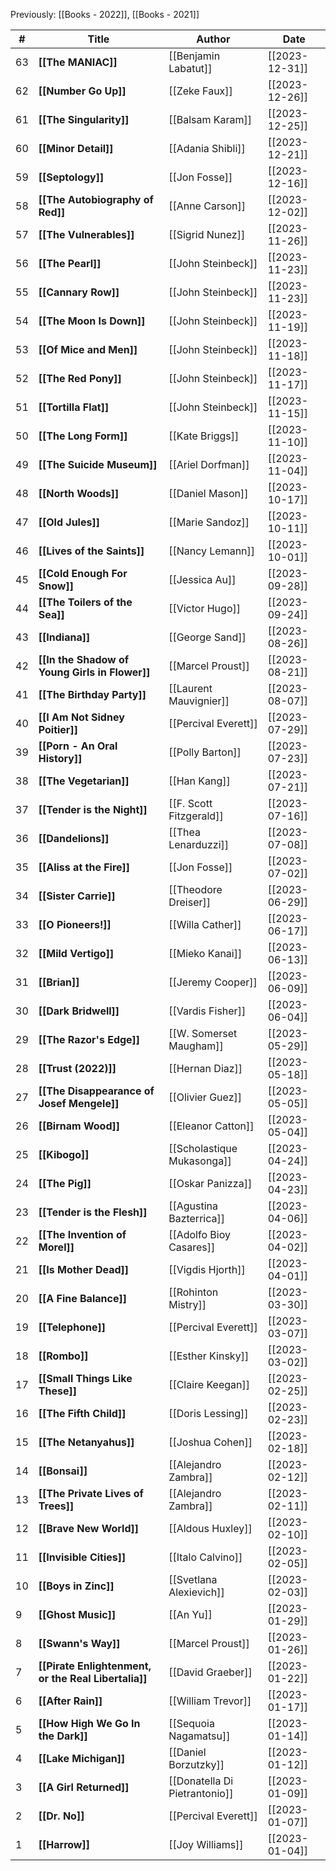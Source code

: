 Previously: [[Books - 2022]], [[Books - 2021]]


| #   | Title                                                | Author                        | Date           |
| --- | ---------------------------------------------------- | ----------------------------- | -------------- |
| 63  | **[[The MANIAC]]**                                   | [[Benjamin Labatut]]          | [[2023-12-31]]               |
| 62  | **[[Number Go Up]]**                                 | [[Zeke Faux]]                 | [[2023-12-26]] |
| 61  | **[[The Singularity]]**                              | [[Balsam Karam]]              | [[2023-12-25]] |
| 60  | **[[Minor Detail]]**                                 | [[Adania Shibli]]             | [[2023-12-21]] |
| 59  | **[[Septology]]**                                    | [[Jon Fosse]]                 | [[2023-12-16]] |
| 58  | **[[The Autobiography of Red]]**                     | [[Anne Carson]]               | [[2023-12-02]] |
| 57  | **[[The Vulnerables]]**                              | [[Sigrid Nunez]]              | [[2023-11-26]] |
| 56  | **[[The Pearl]]**                                    | [[John Steinbeck]]            | [[2023-11-23]] |
| 55  | **[[Cannary Row]]**                                  | [[John Steinbeck]]            | [[2023-11-23]] |
| 54  | **[[The Moon Is Down]]**                             | [[John Steinbeck]]            | [[2023-11-19]] |
| 53  | **[[Of Mice and Men]]**                              | [[John Steinbeck]]            | [[2023-11-18]] |
| 52  | **[[The Red Pony]]**                                 | [[John Steinbeck]]            | [[2023-11-17]] |
| 51  | **[[Tortilla Flat]]**                                | [[John Steinbeck]]            | [[2023-11-15]] |
| 50  | **[[The Long Form]]**                                | [[Kate Briggs]]               | [[2023-11-10]] |
| 49  | **[[The Suicide Museum]]**                           | [[Ariel Dorfman]]             | [[2023-11-04]] |
| 48  | **[[North Woods]]**                                  | [[Daniel Mason]]              | [[2023-10-17]] |
| 47  | **[[Old Jules]]**                                    | [[Marie Sandoz]]              | [[2023-10-11]] |
| 46  | **[[Lives of the Saints]]**                          | [[Nancy Lemann]]              | [[2023-10-01]] |
| 45  | **[[Cold Enough For Snow]]**                         | [[Jessica Au]]                | [[2023-09-28]] |
| 44  | **[[The Toilers of the Sea]]**                       | [[Victor Hugo]]               | [[2023-09-24]] |
| 43  | **[[Indiana]]**                                      | [[George Sand]]               | [[2023-08-26]] |
| 42  | **[[In the Shadow of Young Girls in Flower]]**       | [[Marcel Proust]]             | [[2023-08-21]] |
| 41  | **[[The Birthday Party]]**                           | [[Laurent Mauvignier]]        | [[2023-08-07]] |
| 40  | **[[I Am Not Sidney Poitier]]**                      | [[Percival Everett]]          | [[2023-07-29]] |
| 39  | **[[Porn - An Oral History]]**                       | [[Polly Barton]]              | [[2023-07-23]] |
| 38  | **[[The Vegetarian]]**                               | [[Han Kang]]                  | [[2023-07-21]] |
| 37  | **[[Tender is the Night]]**                          | [[F. Scott Fitzgerald]]       | [[2023-07-16]] |
| 36  | **[[Dandelions]]**                                   | [[Thea Lenarduzzi]]           | [[2023-07-08]] |
| 35  | **[[Aliss at the Fire]]**                            | [[Jon Fosse]]                 | [[2023-07-02]] |
| 34  | **[[Sister Carrie]]**                                | [[Theodore Dreiser]]          | [[2023-06-29]] |
| 33  | **[[O Pioneers!]]**                                  | [[Willa Cather]]              | [[2023-06-17]] |
| 32  | **[[Mild Vertigo]]**                                 | [[Mieko Kanai]]               | [[2023-06-13]] |
| 31  | **[[Brian]]**                                        | [[Jeremy Cooper]]             | [[2023-06-09]] |
| 30  | **[[Dark Bridwell]]**                                | [[Vardis Fisher]]             | [[2023-06-04]] |
| 29  | **[[The Razor's Edge]]**                             | [[W. Somerset Maugham]]       | [[2023-05-29]] |
| 28  | **[[Trust (2022)]]**                                 | [[Hernan Diaz]]               | [[2023-05-18]] |
| 27  | **[[The Disappearance of Josef Mengele]]**           | [[Olivier Guez]]              | [[2023-05-05]] |
| 26  | **[[Birnam Wood]]**                                  | [[Eleanor Catton]]            | [[2023-05-04]] |
| 25  | **[[Kibogo]]**                                       | [[Scholastique Mukasonga]]    | [[2023-04-24]] |
| 24  | **[[The Pig]]**                                      | [[Oskar Panizza]]             | [[2023-04-23]] |
| 23  | **[[Tender is the Flesh]]**                          | [[Agustina Bazterrica]]       | [[2023-04-06]] |
| 22  | **[[The Invention of Morel]]**                       | [[Adolfo Bioy Casares]]       | [[2023-04-02]] |
| 21  | **[[Is Mother Dead]]**                               | [[Vigdis Hjorth]]             | [[2023-04-01]] |
| 20  | **[[A Fine Balance]]**                               | [[Rohinton Mistry]]           | [[2023-03-30]] |
| 19  | **[[Telephone]]**                                    | [[Percival Everett]]          | [[2023-03-07]] |
| 18  | **[[Rombo]]**                                        | [[Esther Kinsky]]             | [[2023-03-02]] |
| 17  | **[[Small Things Like These]]**                      | [[Claire Keegan]]             | [[2023-02-25]] |
| 16  | **[[The Fifth Child]]**                              | [[Doris Lessing]]             | [[2023-02-23]] |
| 15  | **[[The Netanyahus]]**                               | [[Joshua Cohen]]              | [[2023-02-18]] |
| 14  | **[[Bonsai]]**                                       | [[Alejandro Zambra]]          | [[2023-02-12]] |
| 13  | **[[The Private Lives of Trees]]**                   | [[Alejandro Zambra]]          | [[2023-02-11]] |
| 12  | **[[Brave New World]]**                              | [[Aldous Huxley]]             | [[2023-02-10]] |
| 11  | **[[Invisible Cities]]**                             | [[Italo Calvino]]             | [[2023-02-05]] |
| 10  | **[[Boys in Zinc]]**                                 | [[Svetlana Alexievich]]       | [[2023-02-03]] |
| 9   | **[[Ghost Music]]**                                  | [[An Yu]]                     | [[2023-01-29]] |
| 8   | **[[Swann's Way]]**                                  | [[Marcel Proust]]             | [[2023-01-26]] |
| 7   | **[[Pirate Enlightenment, or the Real Libertalia]]** | [[David Graeber]]             | [[2023-01-22]] |
| 6   | **[[After Rain]]**                                   | [[William Trevor]]            | [[2023-01-17]] |
| 5   | **[[How High We Go In the Dark]]**                   | [[Sequoia Nagamatsu]]         | [[2023-01-14]] |
| 4   | **[[Lake Michigan]]**                                | [[Daniel Borzutzky]]          | [[2023-01-12]] |
| 3   | **[[A Girl Returned]]**                              | [[Donatella Di Pietrantonio]] | [[2023-01-09]] |
| 2   | **[[Dr. No]]**                                       | [[Percival Everett]]          | [[2023-01-07]] |
| 1   | **[[Harrow]]**                                       | [[Joy Williams]]              | [[2023-01-04]] |
